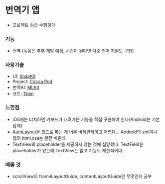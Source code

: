 # 번역기 앱
- 프로젝트 실습 수행평가

### 기능
- 번역 (녹음은 추후 개발 예정, 시간이 된다면 다중 언어 지원도 구현)

### 사용기술
- UI: [SnapKit](https://github.com/SnapKit/SnapKit)
- Project: [Cocoa Pod](https://cocoapods.org/)
- 번역AI: [MLKit](https://developers.google.com/ml-kit?hl=ko)
- 코드: [Then](https://github.com/devxoul/Then)

### 느낀점
- iOS에는 터치하면 키보드가 내려가는 기능을 직접 구현해야 한다(Android는 기본 탑재)
- AutoLayout을 코드로 짜는 게 너무 비직관적이고 어렵다… Android의 xml이나 웹의 html,css는 완전 쉬운데
- TextView의 placeholder를 제공하지 않는 것에 실망했다. TextField은 placeholder가 있는데 TextView는 없고 기능도 제한적이다.

### 배울 것
- scrollView의 frameLayoutGuide, contentLayoutGuide란 무엇인지 공부
